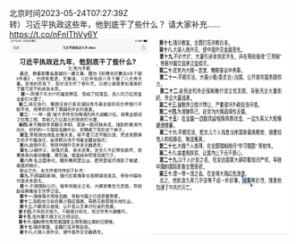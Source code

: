 北京时间2023-05-24T07:27:39Z<br>转）习近平执政这些年，他到底干了些什么？
请大家补充…… https://t.co/nFnIThVy6Y<br><img src='/temp/image/2023/u-Month-5/1661151937394532353_0.jpg' width='250' height='350'><img src='/temp/image/2023/u-Month-5/1661151937394532353_1.jpg' width='250' height='350'><br><br>